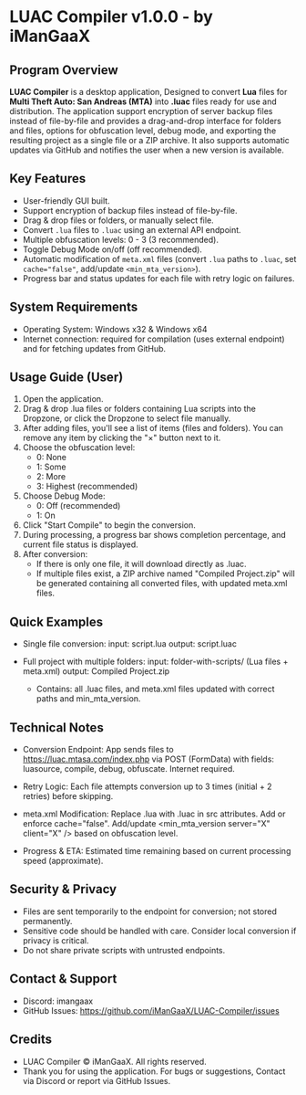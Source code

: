 # LUAC Compiler v1.0.0 - by iManGaaX

## Program Overview
**LUAC Compiler** is a desktop application, Designed to convert **Lua** files for **Multi Theft Auto: San Andreas (MTA)** into **.luac** files ready for use and distribution. The application support encryption of server backup files instead of file-by-file and provides a drag-and-drop interface for folders and files, options for obfuscation level, debug mode, and exporting the resulting project as a single file or a ZIP archive. It also supports automatic updates via GitHub and notifies the user when a new version is available.

## Key Features
- User-friendly GUI built.
- Support encryption of backup files instead of file-by-file.
- Drag & drop files or folders, or manually select file.
- Convert `.lua` files to `.luac` using an external API endpoint.
- Multiple obfuscation levels: 0 - 3 (3 recommended).
- Toggle Debug Mode on/off (off recommended).
- Automatic modification of `meta.xml` files (convert `.lua` paths to `.luac`, set `cache="false"`, add/update `<min_mta_version>`).
- Progress bar and status updates for each file with retry logic on failures.

## System Requirements
- Operating System: Windows x32 & Windows x64
- Internet connection: required for compilation (uses external endpoint) and for fetching updates from GitHub.

## Usage Guide (User)
1) Open the application.
2) Drag & drop .lua files or folders containing Lua scripts into the Dropzone,
   or click the Dropzone to select file manually.
3) After adding files, you'll see a list of items (files and folders). You can remove
   any item by clicking the "×" button next to it.
4) Choose the obfuscation level:
   - 0: None
   - 1: Some
   - 2: More
   - 3: Highest (recommended)
5) Choose Debug Mode:
   - 0: Off (recommended)
   - 1: On
6) Click "Start Compile" to begin the conversion.
7) During processing, a progress bar shows completion percentage, and current file status is displayed.
8) After conversion:
   - If there is only one file, it will download directly as .luac.
   - If multiple files exist, a ZIP archive named "Compiled Project.zip" will be generated
     containing all converted files, with updated meta.xml files.

## Quick Examples
- Single file conversion:
  input: script.lua
  output: script.luac

- Full project with multiple folders:
  input: folder-with-scripts/ (Lua files + meta.xml)
  output: Compiled Project.zip
    - Contains: all .luac files, and meta.xml files updated with correct paths and min_mta_version.

## Technical Notes
- Conversion Endpoint: App sends files to https://luac.mtasa.com/index.php via POST (FormData) with fields: luasource, compile, debug, obfuscate. Internet required.
- Retry Logic: Each file attempts conversion up to 3 times (initial + 2 retries) before skipping.

- meta.xml Modification:
Replace .lua with .luac in src attributes.
Add or enforce cache="false".
Add/update <min_mta_version server="X" client="X" /> based on obfuscation level.

- Progress & ETA: Estimated time remaining based on current processing speed (approximate).

## Security & Privacy
- Files are sent temporarily to the endpoint for conversion; not stored permanently.
- Sensitive code should be handled with care. Consider local conversion if privacy is critical.
- Do not share private scripts with untrusted endpoints.

## Contact & Support
- Discord: imangaax
- GitHub Issues: https://github.com/iManGaaX/LUAC-Compiler/issues

## Credits
- LUAC Compiler © iManGaaX. All rights reserved.
- Thank you for using the application. For bugs or suggestions, Contact via Discord or report via GitHub Issues.
